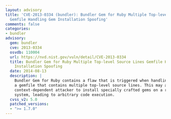 ```yaml
---
layout: advisory
title: 'CVE-2013-0334 (bundler): Bundler Gem for Ruby Multiple Top-level Source Lines
  Gemfile Handling Gem Installation Spoofing'
comments: false
categories:
- bundler
advisory:
  gem: bundler
  cve: 2013-0334
  osvdb: 110004
  url: https://nvd.nist.gov/vuln/detail/CVE-2013-0334
  title: Bundler Gem for Ruby Multiple Top-level Source Lines Gemfile Handling Gem
    Installation Spoofing
  date: 2014-08-13
  description: |
    Bundler Gem for Ruby contains a flaw that is triggered when handling
    a gemfile that contains multiple top-level source lines. This may allow a
    context-dependent attacker to install specially crafted gems on a remote
    system, leading to arbitrary code execution.
  cvss_v2: 5.0
  patched_versions:
  - ">= 1.7.0"
---
```

